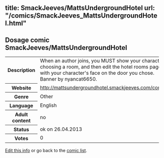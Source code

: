 title: SmackJeeves/MattsUndergroundHotel
url: "/comics/SmackJeeves_MattsUndergroundHotel.html"
---
Dosage comic SmackJeeves/MattsUndergroundHotel
-----------------------------------------

<p id="msg"></p>
<script type="text/javascript">
if (window.location.search === '?edit_info_mail=sent_ok') {
  var elem = document.getElementById("msg");
  elem.innerHTML = 'Edited information sucessfully sent.';
  elem.className = 'ok';
}
</script>
<table class="comicinfo">
<tr>
<th>Description</th><td>When an author joins, you MUST show your character choosing a room, and then edit the hotel rooms page with your character's face on the door you chose. Banner by nyancat6650.</td>
</tr>
<tr>
<th>Website</th><td><a href="http://mattsundergroundhotel.smackjeeves.com/comics/">http://mattsundergroundhotel.smackjeeves.com/comics/</a></td>
</tr>
<tr>
<th>Genre</th><td>Other</td>
</tr>
<tr>
<th>Language</th><td>English</td>
</tr>
<tr>
<th>Adult content</th><td>no</td>
</tr>
<tr>
<th>Status</th><td>ok on 26.04.2013</td>
</tr>
<tr>
<th>Votes</th><td>0</td>
</tr>
</table>

[Edit this info](SmackJeeves_MattsUndergroundHotel_edit.html) or go back to the [comic list](../comic-index.html).
